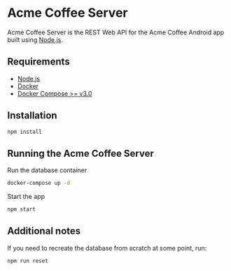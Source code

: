 # Acme Coffee Server

Acme Coffee Server is the REST Web API for the Acme Coffee Android app built using [Node.js](https://nodejs.org/en/).

## Requirements
- [Node.js](https://nodejs.org/en/)
- [Docker](https://www.docker.com/)
- [Docker Compose >= v3.0](https://docs.docker.com/compose/)

## Installation

```bash
npm install
```

## Running the Acme Coffee Server

Run the database container
```bash
docker-compose up -d
```
Start the app
```bash
npm start
```

## Additional notes
If you need to recreate the database from scratch at some point, run:
```bash
npm run reset
```

